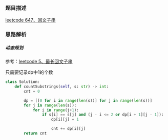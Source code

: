 ### 题目描述

[leetcode 647、回文子串](https://leetcode-cn.com/problems/palindromic-substrings/)

### 思路解析

##### 动态规划

参考：[leetcode 5、最长回文子串](https://github.com/1273545169/Leetcode/blob/master/5%E3%80%81%E6%9C%80%E9%95%BF%E5%9B%9E%E6%96%87%E5%AD%90%E4%B8%B2.md)

只需要记录dp中1的个数

```python
class Solution:
    def countSubstrings(self, s: str) -> int:
        cnt = 0

        dp = [[0 for i in range(len(s))] for j in range(len(s))]
        for j in range(len(s)):
            for i in range(j+1):
                if s[i] == s[j] and (j - i <= 2 or dp[i + 1][j - 1]):
                    dp[i][j] = 1

                    cnt += dp[i][j]
        return cnt
        
```

